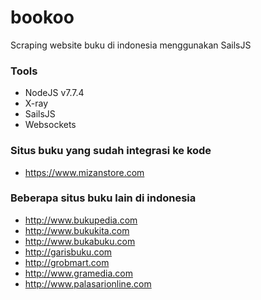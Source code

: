 # bookoo
Scraping website buku di indonesia menggunakan SailsJS

### Tools
- NodeJS v7.7.4
- X-ray
- SailsJS
- Websockets

### Situs buku yang sudah integrasi ke kode
- https://www.mizanstore.com

### Beberapa situs buku lain di indonesia
- http://www.bukupedia.com
- http://www.bukukita.com
- http://www.bukabuku.com
- http://garisbuku.com
- http://grobmart.com
- http://www.gramedia.com
- http://www.palasarionline.com